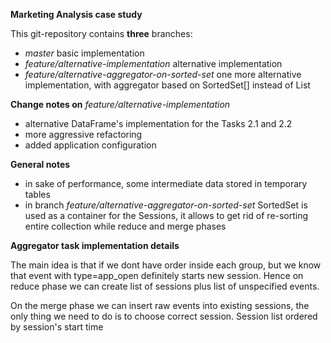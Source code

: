 **Marketing Analysis case study**

This git-repository contains **three** branches:
- _master_      basic implementation
- _feature/alternative-implementation_ alternative implementation
- _feature/alternative-aggregator-on-sorted-set_    one more alternative implementation, with aggregator based on 
SortedSet[] instead of List

**Change notes on**     _feature/alternative-implementation_ 
- alternative DataFrame's implementation for the Tasks 2.1 and 2.2
- more aggressive refactoring
- added application configuration

**General notes**
- in sake of performance, some intermediate data stored in temporary tables
- in branch _feature/alternative-aggregator-on-sorted-set_ SortedSet is used as a container for the Sessions,
it allows to get rid of re-sorting entire collection while reduce and merge phases 

**Aggregator task implementation details**

The main idea is that if we dont have order inside each group, but we know that event 
with type=app_open definitely starts new session. Hence on reduce phase we can create list
of sessions plus list of unspecified events.

On the merge phase we can insert raw events into existing sessions, the only thing we need to do
is to choose correct session. Session list ordered by session's start time

